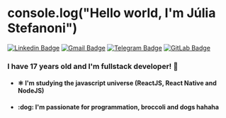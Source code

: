 # console.log("Hello world, I'm Júlia Stefanoni")
[![Linkedin Badge](https://img.shields.io/badge/-juliastefanoni-blue?style=flat-square&logo=Linkedin&logoColor=white&link=https://www.linkedin.com/in/juliastefanonidev/)](https://www.linkedin.com/in/juliastefanonidev/)
[![Gmail Badge](https://img.shields.io/badge/-juliastefanonidev@gmail.com-c14438?style=flat-square&logo=Gmail&logoColor=white&link=mailto:juliastefanonidev@gmail.com)](mailto:juliastefanonidev@gmail.com)
[![Telegram Badge](https://img.shields.io/badge/-juliastefanonidev-blue?style=flat-square&logo=Telegram&logoColor=white&link=https://t.me/juliastefanoni)](https://t.me/juliastefanoni)
[![GitLab Badge](https://img.shields.io/badge/-JuliaStefanoni-black?style=flat-square&logo=GitLab&link=https://gitlab.com/juliastefanoni)](https://gitlab.com/juliastefanoni)


### I have 17 years old and I'm fullstack developer! :purple_heart:


<ul>
  <li> <h4> ⚛️ I'm studying the javascript universe (ReactJS, React Native and NodeJS) </h4> </li>
  <li> <h4> :dog: I'm passionate for programmation, broccoli and dogs hahaha</h4> </li>
</ul>
